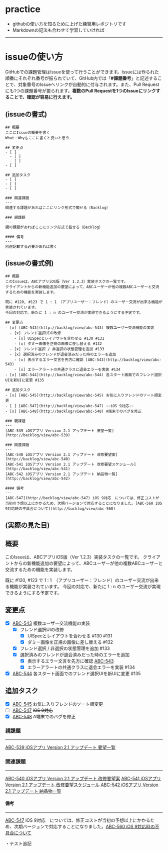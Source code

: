 # practice

- githubの使い方を知るために上げた練習用レポジトリです
- Markdownの記法も合わせて学習していければ

***

# issueの使い方
GitHubでの課題管理はIssueを使って行うことができます。Issueには作られた順番にそれぞれ番号が振られていて、GitHub内では「**#課題番号**」と記述することで、対象番号のIssueへリンクが自動的に付与されます。また、Pull Requestにも1つの課題番号が振られます。**複数のPull Requestを1つのIssueにリンクすることで、確認が容易に行えます。**   

## (issueの書式)
```
## 概要
ここにIssueの概要を書く
What・Whyもここに書くと良いと思う

## 変更点
- [ ]
  - [ ]
  - [ ]
- [ ]

## 追加タスク
- [ ]
- [ ]
- [ ]

### 関連課題
---
関連する課題があればここにリンク形式で載せる（Backlog）

### 親課題
---
親の課題があればここにリンク形式で載せる（Backlog）

#### 備考
---
別途記載する必要があれば書く
```

## (issueの書式例)
```
## 概要
このIssueは、ABCアプリiOS版（Ver 1.2.3）実装タスクの一覧です。
クライアントからの新機能追加の要望によって、ABCユーザーが他の複数ABCユーザーと交流するための機能を実装します。

既に #120, #123 で 1 : 1　（アプリユーザー：フレンド）のユーザー交流が出来る機能が実装されています。
今回の対応で、新たに 1 : n のユーザー交流が実現できるようにする予定です。

## 変更点
- [x] [ABC-543](http://backlog/view/abc-543) 複数ユーザー交流機能の実装
  - [x] フレンド選択UIの改修
    - [x] UISpecとレイアウトを合わせる #130 #131
    - [x] ダミー画像を正規の画像に差し替える #132
  - [x] フレンド選択 / 非選択の状態管理を追加 #133
  - [x] 選択済みのフレンドが退会済みだった時のエラーを追加
    - [x] 表示するエラー文言を先方に確認 [ABC-543](http://backlog/view/abc-543)
    - [x] エラーアラートの共通クラスに退会エラーを実装 #134
- [x] [ABC-544](http://backlog/view/abc-544) 各スタート画面でのフレンド選択UIを新UIに変更 #135

## 追加タスク
- [x] [ABC-545](http://backlog/view/abc-545) お気に入りフレンドのソート順変更
- [ ] [ABC-547](http://backlog/view/abc-547) ~~iOS 9対応~~
- [x] [ABC-548](http://backlog/view/abc-548) A端末でのバグを修正

### 親課題
---
[ABC-539 iOSアプリ Version 2.1 アップデート 要望一覧](http://backlog/view/abc-539)

### 関連課題
---
[ABC-540 iOSアプリ Version 2.1 アップデート 改修要望案](http://backlog/view/abc-540)
[ABC-541 iOSアプリ Version 2.1 アップデート 改修要望スケジュール](http://backlog/view/abc-541)
[ABC-542 iOSアプリ Version 2.1 アップデート 納品物一覧](http://backlog/view/abc-542)

#### 備考
---
[ABC-547](http://backlog/view/abc-547) iOS 9対応　については、修正コストが当初の予想以上にかかるため、次期バージョンで対応することになりました。[ABC-560 iOS 9対応時の不具合について](http://backlog/view/abc-560)
```

## (実際の見た目)
## 概要
このIssueは、ABCアプリiOS版（Ver 1.2.3）実装タスクの一覧です。
クライアントからの新機能追加の要望によって、ABCユーザーが他の複数ABCユーザーと交流するための機能を実装します。

既に #120, #123 で 1 : 1　（アプリユーザー：フレンド）のユーザー交流が出来る機能が実装されています。
今回の対応で、新たに 1 : n のユーザー交流が実現できるようにする予定です。

## 変更点
- [x] [ABC-543](http://backlog/view/abc-543) 複数ユーザー交流機能の実装
  - [x] フレンド選択UIの改修
    - [x] UISpecとレイアウトを合わせる #130 #131
    - [x] ダミー画像を正規の画像に差し替える #132
  - [x] フレンド選択 / 非選択の状態管理を追加 #133
  - [x] 選択済みのフレンドが退会済みだった時のエラーを追加
    - [x] 表示するエラー文言を先方に確認 [ABC-543](http://backlog/view/abc-543)
    - [x] エラーアラートの共通クラスに退会エラーを実装 #134
- [x] [ABC-544](http://backlog/view/abc-544) 各スタート画面でのフレンド選択UIを新UIに変更 #135

## 追加タスク
- [x] [ABC-545](http://backlog/view/abc-545) お気に入りフレンドのソート順変更
- [ ] [ABC-547](http://backlog/view/abc-547) ~~iOS 9対応~~
- [x] [ABC-548](http://backlog/view/abc-548) A端末でのバグを修正

### 親課題
---
[ABC-539 iOSアプリ Version 2.1 アップデート 要望一覧](http://backlog/view/abc-539)

### 関連課題
---
[ABC-540 iOSアプリ Version 2.1 アップデート 改修要望案](http://backlog/view/abc-540)
[ABC-541 iOSアプリ Version 2.1 アップデート 改修要望スケジュール](http://backlog/view/abc-541)
[ABC-542 iOSアプリ Version 2.1 アップデート 納品物一覧](http://backlog/view/abc-542)

#### 備考
---
[ABC-547](http://backlog/view/abc-547) iOS 9対応　については、修正コストが当初の予想以上にかかるため、次期バージョンで対応することになりました。[ABC-560 iOS 9対応時の不具合について](http://backlog/view/abc-560)


・テスト追記
